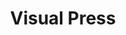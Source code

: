 ---
hackday: 09-cardiff
summary: 'Exploring progressive interfaces for Health and Care related data.

  Focusing on gestalt views and showing Volume. Emaple based on antidepressant HSCIC
  Data '
team:
- Benji Ales
- '@kellasj'
title: Visual Press
---